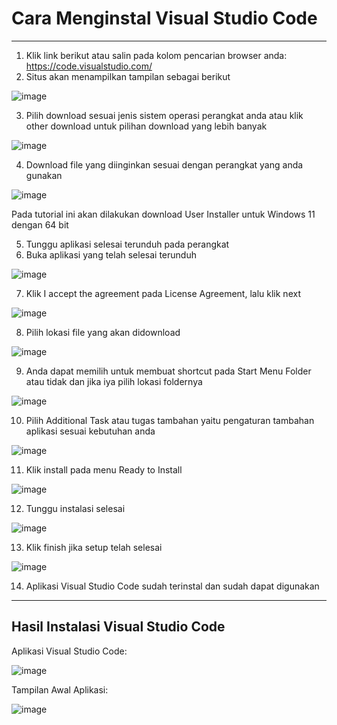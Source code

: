 # Cara Menginstal Visual Studio Code
___

1. Klik link berikut atau salin pada kolom pencarian browser anda: https://code.visualstudio.com/
2. Situs akan menampilkan tampilan sebagai berikut

![image](https://github.com/ssyaqira/pertemuan1-basis-data/assets/148309532/52b46e77-5ea2-43df-80d7-608be7b79ce5)

3. Pilih download sesuai jenis sistem operasi perangkat anda atau klik other download untuk pilihan download yang lebih banyak

![image](https://github.com/ssyaqira/pertemuan1-basis-data/assets/148309532/a54c487d-1948-4796-9477-ed889caec3ac)

4. Download file yang diinginkan sesuai dengan perangkat yang anda gunakan

![image](https://github.com/ssyaqira/pertemuan1-basis-data/assets/148309532/deeffdea-3d3a-41ec-9333-47b2492518a5)

Pada tutorial ini akan dilakukan download User Installer untuk Windows 11 dengan 64 bit

5. Tunggu aplikasi selesai terunduh pada perangkat
6. Buka aplikasi yang telah selesai terunduh

![image](https://github.com/ssyaqira/pertemuan1-basis-data/assets/148309532/32ea43c6-939c-4b4e-97d8-52638757f537)

7. Klik I accept the agreement pada License Agreement, lalu klik next

![image](https://github.com/ssyaqira/pertemuan1-basis-data/assets/148309532/e515cea9-8104-4f21-8dc3-81f2a341981a)

8. Pilih lokasi file yang akan didownload

![image](https://github.com/ssyaqira/pertemuan1-basis-data/assets/148309532/4e747bc1-306d-494a-9de6-bacfd34b7da4)

9. Anda dapat memilih untuk membuat shortcut pada Start Menu Folder atau tidak dan jika iya pilih lokasi foldernya

![image](https://github.com/ssyaqira/pertemuan1-basis-data/assets/148309532/37ac03e4-86c4-4927-ac41-bb3907eed344)

10. Pilih Additional Task atau tugas tambahan yaitu pengaturan tambahan aplikasi sesuai kebutuhan anda

![image](https://github.com/ssyaqira/pertemuan1-basis-data/assets/148309532/52738107-bc2b-4aee-a981-9e78d5a5b5b8)

11. Klik install pada menu Ready to Install

![image](https://github.com/ssyaqira/pertemuan1-basis-data/assets/148309532/291ca14f-26b7-46e9-9c6e-0f6c64edf051)

12. Tunggu instalasi selesai

![image](https://github.com/ssyaqira/pertemuan1-basis-data/assets/148309532/131b6f55-2e05-4869-80aa-4a9a162dc9d8)

13. Klik finish jika setup telah selesai

![image](https://github.com/ssyaqira/pertemuan1-basis-data/assets/148309532/f5f2224b-1433-487c-aa9c-dddc8b39e608)

14. Aplikasi Visual Studio Code sudah terinstal dan sudah dapat digunakan

___


## Hasil Instalasi Visual Studio Code

Aplikasi Visual Studio Code:

![image](https://github.com/ssyaqira/pertemuan1-basis-data/assets/148309532/cf1f4f90-87ee-4124-a96e-6557a50eaa6f)

Tampilan Awal Aplikasi:

![image](https://github.com/ssyaqira/pertemuan1-basis-data/assets/148309532/ff017720-03f1-405b-bd8a-a88f4ae54f3d)

